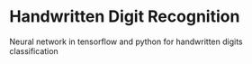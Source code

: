 # Handwritten Digit Recognition
Neural network in tensorflow and python for handwritten digits classification
